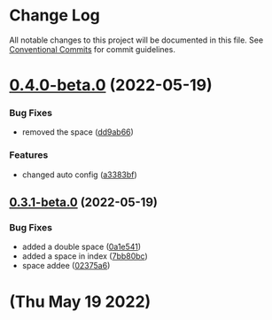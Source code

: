 # Change Log

All notable changes to this project will be documented in this file.
See [Conventional Commits](https://conventionalcommits.org) for commit guidelines.

# [0.4.0-beta.0](https://github.com/prashant9428/auto-release/compare/@lerna_package/vault@0.3.1...@lerna_package/vault@0.4.0-beta.0) (2022-05-19)


### Bug Fixes

* removed the space ([dd9ab66](https://github.com/prashant9428/auto-release/commit/dd9ab6673a1bd849190d31dc18b9c8a32bf64cff))


### Features

* changed auto config ([a3383bf](https://github.com/prashant9428/auto-release/commit/a3383bf63e96248acb4aaf40c0e350b5745f5e70))





## [0.3.1-beta.0](https://github.com/prashant9428/auto-release/compare/@lerna_package/vault@0.3.0...@lerna_package/vault@0.3.1-beta.0) (2022-05-19)


### Bug Fixes

* added a double space ([0a1e541](https://github.com/prashant9428/auto-release/commit/0a1e5411be494029cbe311f6cfdae76eeb85fdab))
* added a space in index ([7bb80bc](https://github.com/prashant9428/auto-release/commit/7bb80bc475ec7eb62c9fd34de31b7fed876c49f1))
* space addee ([02375a6](https://github.com/prashant9428/auto-release/commit/02375a6a793d23193ac26e04fe1e68e093ca2e95))





# (Thu May 19 2022)
